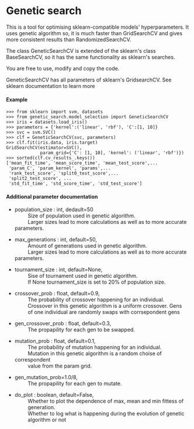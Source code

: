 # Genetic search 

This is a tool for optimising sklearn-compatible models' hyperparameters.
It uses genetic algorithm so, it is much faster than GridSearchCV and gives
more consistent results than RandomizedSearchCV.

The class GeneticSearchCV is extended of the sklearn's class BaseSearchCV, so
it has the same functionality as sklearn's searches.

You are free to use, modify and copy the code.

GeneticSearchCV has all parameters of sklearn's GridsearchCV. See sklearn 
documentation to learn more

#### Example
    >>> from sklearn import svm, datasets
    >>> from genetic_search.model_selection import GeneticSearchCV
    >>> iris = datasets.load_iris()
    >>> parameters = {'kernel':('linear', 'rbf'), 'C':[1, 10]}
    >>> svc = svm.SVC()
    >>> clf = GeneticSearchCV(svc, parameters)
    >>> clf.fit(iris.data, iris.target)
    GridSearchCV(estimator=SVC(),
                 param_grid={'C': [1, 10], 'kernel': ('linear', 'rbf')})
    >>> sorted(clf.cv_results_.keys())
    ['mean_fit_time', 'mean_score_time', 'mean_test_score',...
     'param_C', 'param_kernel', 'params',...
     'rank_test_score', 'split0_test_score',...
     'split2_test_score', ...
     'std_fit_time', 'std_score_time', 'std_test_score']

#### Additional parameter documentation
- population_size : int, dedault=50  
&nbsp;&nbsp;&nbsp;&nbsp;&nbsp;&nbsp;&nbsp;&nbsp; Size of population used in genetic algorithm.  
&nbsp;&nbsp;&nbsp;&nbsp;&nbsp;&nbsp;&nbsp;&nbsp; Larger sizes lead to more calculations as well as to more accurate parameters.

- max_generations : int, default=50,  
&nbsp;&nbsp;&nbsp;&nbsp;&nbsp;&nbsp;&nbsp;&nbsp; Amount of generations used in genetic algorithm.  
&nbsp;&nbsp;&nbsp;&nbsp;&nbsp;&nbsp;&nbsp;&nbsp; Larger sizes lead to more calculations as well as to more accurate parameters.
- tournament_size : int, default=None,  
&nbsp;&nbsp;&nbsp;&nbsp;&nbsp;&nbsp;&nbsp;&nbsp; Sise of tournament used in genetic algorithm.  
&nbsp;&nbsp;&nbsp;&nbsp;&nbsp;&nbsp;&nbsp;&nbsp; If None tournament_size is set to 20% of population size.  
- crossover_prob : float, default=0.9,  
&nbsp;&nbsp;&nbsp;&nbsp;&nbsp;&nbsp;&nbsp;&nbsp; The probability of crossover happening for an individual.  
&nbsp;&nbsp;&nbsp;&nbsp;&nbsp;&nbsp;&nbsp;&nbsp; Crossover in this genetic algorithm is a uniform crossover. Gens  
&nbsp;&nbsp;&nbsp;&nbsp;&nbsp;&nbsp;&nbsp;&nbsp; of one individual are randomly swaps with corrsepondent gens  
- gen_crossover_prob : float, default=0.3,  
&nbsp;&nbsp;&nbsp;&nbsp;&nbsp;&nbsp;&nbsp;&nbsp; The propapility for each gen to be swapped.  
- mutation_prob : float, default=0.1,  
&nbsp;&nbsp;&nbsp;&nbsp;&nbsp;&nbsp;&nbsp;&nbsp; The probability of mutation happening for an individual.  
&nbsp;&nbsp;&nbsp;&nbsp;&nbsp;&nbsp;&nbsp;&nbsp; Mutation in this genetic algorithm is a random choise of correspondent  
&nbsp;&nbsp;&nbsp;&nbsp;&nbsp;&nbsp;&nbsp;&nbsp; value from the param grid.  
- gen_mutation_prob=1.0/8,  
&nbsp;&nbsp;&nbsp;&nbsp;&nbsp;&nbsp;&nbsp;&nbsp; The propapility for each gen to mutate.  
- do_plot : boolean, default=False,  
&nbsp;&nbsp;&nbsp;&nbsp;&nbsp;&nbsp;&nbsp;&nbsp; Whether to plot the dependence of max, mean and min fittess of  
&nbsp;&nbsp;&nbsp;&nbsp;&nbsp;&nbsp;&nbsp;&nbsp; generation.  
&nbsp;&nbsp;&nbsp;&nbsp;&nbsp;&nbsp;&nbsp;&nbsp; Whether to log what is happening during the evolution of genetic   
&nbsp;&nbsp;&nbsp;&nbsp;&nbsp;&nbsp;&nbsp;&nbsp; algorithm or not
